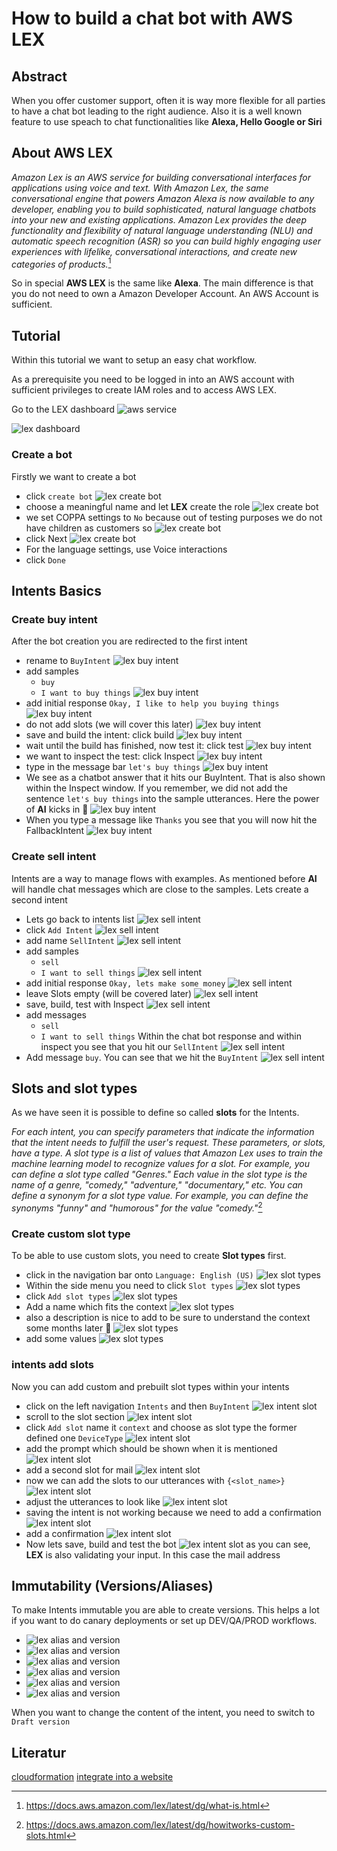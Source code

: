 # How to build a chat bot with AWS LEX

## Abstract

When you offer customer support, often it is way more flexible for all parties to have a chat bot leading to the right audience. Also it is a well known feature to use speach to chat functionalities like **Alexa, Hello Google or Siri**

## About AWS LEX

*Amazon Lex is an AWS service for building conversational interfaces for applications using voice and text. With Amazon Lex, the same conversational engine that powers Amazon Alexa is now available to any developer, enabling you to build sophisticated, natural language chatbots into your new and existing applications. Amazon Lex provides the deep functionality and flexibility of natural language understanding (NLU) and automatic speech recognition (ASR) so you can build highly engaging user experiences with lifelike, conversational interactions, and create new categories of products.*[^lex-what-is]

So in special **AWS LEX** is the same like **Alexa**. The main difference is that you do not need to own a Amazon Developer Account. An AWS Account is sufficient.

## Tutorial

Within this tutorial we want to setup an easy chat workflow.

As a prerequisite you need to be logged in into an AWS account with sufficient privileges to create IAM roles and to access AWS LEX.

Go to the LEX dashboard
![aws service](../assets/aws/lex/1_lex_aws_services.png)

![lex dashboard](../assets/aws/lex/assets/2_lex_dashboard.png)

### Create a bot

Firstly we want to create a bot

- click `create bot`
![lex create bot](../assets/aws/lex/3_1_lex_create_bot.png)
- choose a meaningful name and let **LEX** create the role
![lex create bot](../assets/aws/lex/3_2_lex_create_bot.png)
- we set COPPA settings to `No` because out of testing purposes we do not have children as customers so
![lex create bot](../assets/aws/lex/3_3_lex_create_bot.png)
- click Next
![lex create bot](../assets/aws/lex/3_4_lex_create_bot.png)
- For the language settings, use Voice interactions
- click `Done`

## Intents Basics

### Create buy intent

After the bot creation you are redirected to the first intent

- rename to `BuyIntent`
![lex buy intent](../assets/aws/lex/4_1_lex_buy_intent.png)
- add samples
  - `buy`
  - `I want to buy things`
![lex buy intent](../assets/aws/lex/4_2_lex_buy_intent.png)
- add initial response `Okay, I like to help you buying things`
![lex buy intent](../assets/aws/lex/4_3_lex_buy_intent.png)
- do not add slots (we will cover this later)
![lex buy intent](../assets/aws/lex/4_4_lex_buy_intent.png)
- save and build the intent: click build
![lex buy intent](../assets/aws/lex/4_5_lex_buy_intent.png)
- wait until the build has finished, now test it: click test
![lex buy intent](../assets/aws/lex/4_6_lex_buy_intent.png)
- we want to inspect the test: click Inspect
![lex buy intent](../assets/aws/lex/4_7_lex_buy_intent.png)
- type in the message bar `let's buy things`
![lex buy intent](../assets/aws/lex/4_8_lex_buy_intent.png)
- We see as a chatbot answer that it hits our BuyIntent. That is also shown within the Inspect window. If you remember, we did not add the sentence `let's buy things` into the sample utterances. Here the power of **AI** kicks in :rocket:
![lex buy intent](../assets/aws/lex/4_9_lex_buy_intent.png)
- When you type a message like `Thanks` you see that you will now hit the FallbackIntent
![lex buy intent](../assets/aws/lex/4_10_lex_buy_intent.png)

### Create sell intent

Intents are a way to manage flows with examples. As mentioned before **AI** will handle chat messages which are close to the samples. Lets create a second intent

- Lets go back to intents list
![lex sell intent](../assets/aws/lex/5_1_lex_sell_intent.png)
- click `Add Intent`
![lex sell intent](../assets/aws/lex/5_2_lex_sell_intent.png)
- add name `SellIntent`
![lex sell intent](../assets/aws/lex/5_3_lex_sell_intent.png)
- add samples
  - `sell`
  - `I want to sell things`
![lex sell intent](../assets/aws/lex/5_4_lex_sell_intent.png)
- add initial response `Okay, lets make some money`
![lex sell intent](../assets/aws/lex/5_5_lex_sell_intent.png)
- leave Slots empty (will be covered later)
![lex sell intent](../assets/aws/lex/5_6_lex_sell_intent.png)
- save, build, test with Inspect
![lex sell intent](../assets/aws/lex/5_7_lex_sell_intent.png)
- add messages
  - `sell`
  - `I want to sell things`
Within the chat bot response and within inspect you see that you hit our `SellIntent`
![lex sell intent](../assets/aws/lex/5_8_lex_sell_intent.png)
- Add message `buy`. You can see that we hit the `BuyIntent`
![lex sell intent](../assets/aws/lex/5_9_lex_sell_intent.png)

## Slots and slot types

As we have seen it is possible to define so called **slots** for the Intents.

*For each intent, you can specify parameters that indicate the information that the intent needs to fulfill the user's request. These parameters, or slots, have a type. A slot type is a list of values that Amazon Lex uses to train the machine learning model to recognize values for a slot. For example, you can define a slot type called "Genres." Each value in the slot type is the name of a genre, "comedy," "adventure," "documentary," etc. You can define a synonym for a slot type value. For example, you can define the synonyms "funny" and "humorous" for the value "comedy."*[^lex-custom-slots]

### Create custom slot type

To be able to use custom slots, you need to create **Slot types** first.

- click in the navigation bar onto `Language: English (US)`
![lex slot types](../assets/aws/lex/6_1_lex_slot_types.png)
- Within the side menu you need to click `Slot types`
![lex slot types](../assets/aws/lex/6_2_lex_slot_types.png)
- click `Add slot types`
![lex slot types](../assets/aws/lex/6_3_lex_slot_types.png)
- Add a name which fits the context
![lex slot types](../assets/aws/lex/6_4_lex_slot_types.png)
- also a description is nice to add to be sure to understand the context some months later :ninja:
![lex slot types](../assets/aws/lex/6_5_lex_slot_types.png)
- add some values
![lex slot types](../assets/aws/lex/6_6_lex_slot_types.png)

### intents add slots

Now you can add custom and prebuilt slot types within your intents

- click on the left navigation `Intents` and then `BuyIntent`
![lex intent slot](../assets/aws/lex/7_1_lex_intent_slots.png)
- scroll to the slot section
![lex intent slot](../assets/aws/lex/7_2_lex_intent_slots.png)
- click `Add slot` name it `context` and choose as slot type the former defined one `DeviceType`
![lex intent slot](../assets/aws/lex/7_3_lex_intent_slots.png)
- add the prompt which should be shown when it is mentioned
![lex intent slot](../assets/aws/lex/7_4_lex_intent_slots.png)
- add a second slot for mail
![lex intent slot](../assets/aws/lex/7_4_lex_intent_slots_mail.png)
- now we can add the slots to our utterances with `{<slot_name>}`
![lex intent slot](../assets/aws/lex/7_5_lex_intent_slots.png)
- adjust the utterances to look like
![lex intent slot](../assets/aws/lex/7_6_lex_intent_slots.png)
- saving the intent is not working because we need to add a confirmation
![lex intent slot](../assets/aws/lex/7_7_lex_intent_slots.png)
- add a confirmation
![lex intent slot](../assets/aws/lex/7_8_lex_intent_slots.png)
- Now lets save, build and test the bot
![lex intent slot](../assets/aws/lex/7_9_lex_intent_slots.png)
as you can see, **LEX** is also validating your input. In this case the mail address

## Immutability (Versions/Aliases)

To make Intents immutable you are able to create versions. This helps a lot if you want to do canary deployments or set up DEV/QA/PROD workflows.

- ![lex alias and version](../assets/aws/lex/8_1_lex_versions_aliases.png)
- ![lex alias and version](../assets/aws/lex/8_2_lex_versions_aliases.png)
- ![lex alias and version](../assets/aws/lex/8_3_lex_versions_aliases.png)
- ![lex alias and version](../assets/aws/lex/8_4_lex_versions_aliases.png)
- ![lex alias and version](../assets/aws/lex/8_5_lex_versions_aliases.png)
- ![lex alias and version](../assets/aws/lex/8_6_lex_versions_aliases.png)

When you want to change the content of the intent, you need to switch to `Draft version`

## Literatur

[cloudformation][lex-cloudformation]
[integrate into a website][lex-integrate-with-website]

[^lex-what-is]: https://docs.aws.amazon.com/lex/latest/dg/what-is.html
[^lex-custom-slots]: https://docs.aws.amazon.com/lex/latest/dg/howitworks-custom-slots.html

[lex-cloudformation]: https://docs.aws.amazon.com/AWSCloudFormation/latest/UserGuide/AWS_Lex.html
[lex-integrate-with-website]: https://docs.aws.amazon.com/lex/latest/dg/ex-web.html
